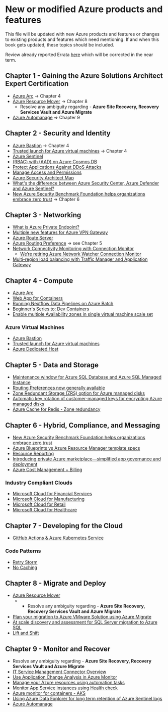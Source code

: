 # New or modified Azure products and features
This file will be updated with new Azure products and features or changes to existing products and features which need mentioning.  If and when this book gets updated, these topics should be included.

Review already reported Errata [here](https://github.com/benperk/ASA/issues?q=is%3Aissue+is%3Aclosed) which will be corrected in the near term.

## Chapter 1 - Gaining the Azure Solutions Architect Expert Certification 
- [Azure Arc](https://azure.microsoft.com/en-us/services/azure-arc/) -> Chapter 4
- [Azure Resource Mover](https://docs.microsoft.com/en-us/azure/resource-mover) -> Chapter 8
  - Resolve any ambiguity regarding - **Azure Site Recovery, Recovery Services Vault and Azure Migrate**
- [Azure Automanage](https://azure.microsoft.com/en-us/updates/public-preview-announcing-new-capabilities-for-azure-automanage/) => Chapter 9
## Chapter 2 - Security and Identity
- [Azure Bastion](https://docs.microsoft.com/en-us/azure/bastion/bastion-overview) -> Chapter 4
- [Trusted launch for Azure virtual machines](https://docs.microsoft.com/en-us/azure/virtual-machines/trusted-launch) -> Chapter 4
- [Azure Sentinel](https://docs.microsoft.com/en-us/azure/sentinel/overview)
- [(RBAC) with (AAD) on Azure Cosmos DB](https://azure.microsoft.com/en-us/updates/rolebased-access-control-rbac-with-azure-active-directory-aad-on-azure-cosmos-db-in-public-preview/)
- [Protect Applications Against DDoS Attacks](https://techcommunity.microsoft.com/t5/azure-security-center/security-control-protect-applications-against-ddos-attacks/ba-p/2169373)
- [Manage Access and Permissions](https://techcommunity.microsoft.com/t5/azure-security-center/security-control-manage-access-and-permissions/ba-p/1720540)
- [Azure Security Architect Map](https://techcommunity.microsoft.com/t5/azure-developer-community-blog/the-azure-security-architect-map/ba-p/714091)
- [What's the difference between Azure Security Center, Azure Defender and Azure Sentinel?](https://techcommunity.microsoft.com/t5/itops-talk-blog/what-s-the-difference-between-azure-security-center-azure/ba-p/2155188)
- [New Azure Security Benchmark Foundation helps organizations embrace zero trust](https://devblogs.microsoft.com/azuregov/new-azure-security-benchmark-foundation-helps-organizations-embrace-zero-trust/) -> Chapter 6
## Chapter 3 - Networking
- [What is Azure Private Endpoint?](https://docs.microsoft.com/en-us/azure/private-link/private-endpoint-overview)
- [Multiple new features for Azure VPN Gateway](https://azure.microsoft.com/en-us/updates/multiple-new-features-for-azure-vpn-gateway-in-public-preview/)
- [Azure Route Server](https://azure.microsoft.com/en-us/updates/public-preview-azure-route-server/)
- [Azure Routing Preference](https://azure.microsoft.com/en-us/updates/azure-routing-preference-is-now-generally-available/) -> see Chapter 5
- [Network Connectivity Monitoring with Connection Monitor](https://docs.microsoft.com/en-us/azure/network-watcher/connection-monitor-overview)
  - [We’re retiring Azure Network Watcher Connection Monitor](https://azure.microsoft.com/en-us/updates/we-re-retiring-azure-network-watcher-connection-monitor-classic-on-29-february-2024/)
- [Multi-region load balancing with Traffic Manager and Application Gateway](https://docs.microsoft.com/en-us/azure/architecture/high-availability/reference-architecture-traffic-manager-application-gateway) 
## Chapter 4 - Compute
- [Azure Arc](https://azure.microsoft.com/en-us/services/azure-arc/)
- [Web App for Containers](https://azure.microsoft.com/en-us/services/app-service/containers/)
- [Running Nextflow Data Pipelines on Azure Batch](https://techcommunity.microsoft.com/t5/azure-compute/running-nextflow-data-pipelines-on-azure-batch/ba-p/2150383)
- [Beginner's Series to: Dev Containers](https://techcommunity.microsoft.com/t5/educator-developer-blog/beginner-s-series-to-dev-containers/ba-p/2155792)
- [Enable multiple Availability zones in single virtual machine scale set](https://docs.microsoft.com/en-us/azure/service-fabric/service-fabric-cross-availability-zones#preview-enable-multiple-availability-zones-in-single-virtual-machine-scale-set)
### Azure Virtual Machines
- [Azure Bastion](https://docs.microsoft.com/en-us/azure/bastion/bastion-overview)
- [Trusted launch for Azure virtual machines](https://docs.microsoft.com/en-us/azure/virtual-machines/trusted-launch)
- [Azure Dedicated Host](https://azure.microsoft.com/en-us/services/virtual-machines/dedicated-host/)
## Chapter 5 - Data and Storage
- [Maintenance window for Azure SQL Database and Azure SQL Managed Instance](https://azure.microsoft.com/en-us/updates/public-preview-maintenance-window-for-azure-sql-database-and-azure-sql-managed-instance/)
- [Routing Preferences now generally available](https://azure.microsoft.com/en-us/updates/routing-preferences-azure-storage-ga/)
- [Zone Redundant Storage (ZRS) option for Azure managed disks](https://techcommunity.microsoft.com/t5/azure-storage/announcing-the-preview-of-zone-redundant-storage-zrs-option-for/ba-p/2173512)
- [Automatic key rotation of customer-managed keys for encrypting Azure managed disks](https://azure.microsoft.com/en-us/updates/public-preview-automatic-key-rotation-of-customermanaged-keys-for-encrypting-azure-managed-disks/)
- [Azure Cache for Redis - Zone redundancy](https://docs.microsoft.com/en-au/azure/azure-cache-for-redis/cache-high-availability#zone-redundancy)
## Chapter 6 - Hybrid, Compliance, and Messaging
- [New Azure Security Benchmark Foundation helps organizations embrace zero trust](https://devblogs.microsoft.com/azuregov/new-azure-security-benchmark-foundation-helps-organizations-embrace-zero-trust/)
- [Azure Blueprints vs Azure Resource Manager template specs](https://techcommunity.microsoft.com/t5/itops-talk-blog/azure-blueprints-vs-azure-resource-manager-template-specs/ba-p/2176909)
- [Resource Reporting](https://techcommunity.microsoft.com/t5/core-infrastructure-and-security/new-resource-reporting/ba-p/2150155)
- [Introducing private Azure marketplace—simplified app governance and deployment](https://azure.microsoft.com/en-us/blog/introducing-private-azure-marketplace-simplified-app-governance-and-deployment/)
- [Azure Cost Management + Billing](https://docs.microsoft.com/en-us/azure/cost-management-billing/)
### Industry Compliant Clouds
- [Microsoft Cloud for Financial Services](https://cloudblogs.microsoft.com/industry-blog/financial-services/2021/02/24/announcing-microsoft-cloud-for-financial-services/)
- [Microsoft Cloud for Manufacturing](https://cloudblogs.microsoft.com/industry-blog/manufacturing/2021/02/24/introducing-microsoft-cloud-for-manufacturing/)
- [Microsoft Cloud for Retail](https://cloudblogs.microsoft.com/industry-blog/retail/2021/02/24/announcing-microsoft-cloud-for-retail-built-for-whats-next/)
- [Microsoft Cloud for Healthcare](https://cloudblogs.microsoft.com/industry-blog/health/2021/02/24/building-resilient-models-of-care-with-new-microsoft-cloud-for-healthcare-features/)
## Chapter 7 - Developing for the Cloud
- [GitHub Actions & Azure Kubernetes Service](https://docs.microsoft.com/en-us/azure/dev-spaces/how-to/github-actions)
### Code Patterns
- [Retry Storm](https://docs.microsoft.com/en-us/azure/architecture/antipatterns/retry-storm/)
- [No Caching](https://docs.microsoft.com/en-us/azure/architecture/antipatterns/no-caching/)
## Chapter 8 - Migrate and Deploy
- [Azure Resource Mover](https://docs.microsoft.com/en-us/azure/resource-mover)
  - - Resolve any ambiguity regarding - **Azure Site Recovery, Recovery Services Vault and Azure Migrate** 
- [Plan your migration to Azure VMware Solution using Azure Migrate](https://azure.microsoft.com/en-us/updates/azure-migrate-azure-vmware-solution-assessment-ga/)
- [At scale discovery and assessment for SQL Server migration to Azure SQL](https://azure.microsoft.com/en-us/updates/public-preview-at-scale-discovery-and-assessment-for-sql-server-migration-to-azure-sql/)
- [Lift and Shift](https://channel9.msdn.com/Shows/DevOps-Lab/On-Prem-To-The-Cloud-Lift-and-Shift-Ep-2)
## Chapter 9 - Monitor and Recover
- Resolve any ambiguity regarding - **Azure Site Recovery, Recovery Services Vault and Azure Migrate**
- [IT Service Management Connector Overview](https://docs.microsoft.com/en-us/azure/azure-monitor/alerts/itsmc-overview)
- [Use Application Change Analysis in Azure Monitor](https://docs.microsoft.com/en-us/azure/azure-monitor/app/change-analysis)
- [Manage your Azure resources using automation tasks](https://techcommunity.microsoft.com/t5/itops-talk-blog/manage-your-azure-resources-using-automation-tasks/ba-p/2160052)
- [Monitor App Service instances using Health check](https://docs.microsoft.com/en-us/azure/app-service/monitor-instances-health-check)
- [Azure monitor for containers - AKS](https://azure.microsoft.com/en-us/updates/azmon-livelogs-pods/)
- [Using Azure Data Explorer for long term retention of Azure Sentinel logs](https://techcommunity.microsoft.com/t5/azure-sentinel/using-azure-data-explorer-for-long-term-retention-of-azure/ba-p/1883947)
- [Azure Automanage](https://azure.microsoft.com/en-us/updates/public-preview-announcing-new-capabilities-for-azure-automanage/)
